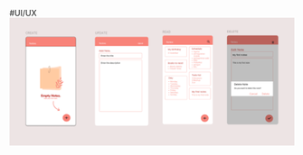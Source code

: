 #UI/UX
![alt text](https://github.com/Nadia415/NadiaPermataPutri_312310432_AplikasiCatatan/blob/main/UI_UX.png?raw=true)

